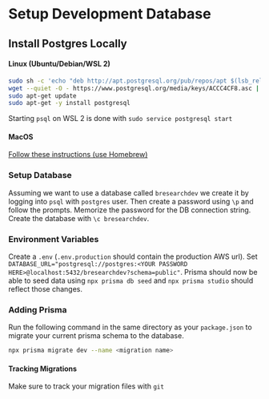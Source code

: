 # Setup Development Database

## Install Postgres Locally

#### Linux (Ubuntu/Debian/WSL 2)

```bash
sudo sh -c 'echo "deb http://apt.postgresql.org/pub/repos/apt $(lsb_release -cs)-pgdg main" > /etc/apt/sources.list.d/pgdg.list'
wget --quiet -O - https://www.postgresql.org/media/keys/ACCC4CF8.asc | sudo apt-key add -
sudo apt-get update
sudo apt-get -y install postgresql
```

Starting `psql` on WSL 2 is done with `sudo service postgresql start`

#### MacOS

[Follow these instructions (use Homebrew)](https://wiki.postgresql.org/wiki/Homebrew)

### Setup Database

Assuming we want to use a database called `bresearchdev` we create it by logging into `psql` with `postgres` user. Then create a password using `\p` and follow the prompts. Memorize the password for the DB connection string. Create the database with `\c bresearchdev`.

### Environment Variables

Create a `.env` (`.env.production` should contain the production AWS url). Set `DATABASE_URL="postgresql://postgres:<YOUR PASSWORD HERE>@localhost:5432/bresearchdev?schema=public"`. Prisma should now be able to seed data using `npx prisma db seed` and `npx prisma studio` should reflect those changes.

### Adding Prisma

Run the following command in the same directory as your `package.json` to migrate your current prisma schema to the database.

```bash
npx prisma migrate dev --name <migration name>
```

#### Tracking Migrations

Make sure to track your migration files with `git`
